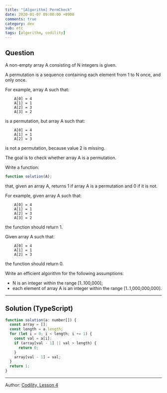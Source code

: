 ```yaml
---
title: "[Algorithm] PermCheck"
date: 2020-01-07 09:00:00 +0900
comments: true
category: dev
sub: etc
tags: [algorithm, codility]
---
```


## Question
A non-empty array A consisting of N integers is given.

A permutation is a sequence containing each element from 1 to N once, and only once.

For example, array A such that:

```
    A[0] = 4
    A[1] = 1
    A[2] = 3
    A[3] = 2
```

is a permutation, but array A such that:

```
    A[0] = 4
    A[1] = 1
    A[2] = 3
```

is not a permutation, because value 2 is missing.

The goal is to check whether array A is a permutation.

Write a function:

```js
function solution(A);
```

that, given an array A, returns 1 if array A is a permutation and 0 if it is not.

For example, given array A such that:

```
    A[0] = 4
    A[1] = 1
    A[2] = 3
    A[3] = 2
```

the function should return 1.

Given array A such that:

```
    A[0] = 4
    A[1] = 1
    A[2] = 3
```

the function should return 0.

Write an efficient algorithm for the following assumptions:

* N is an integer within the range [1..100,000];
* each element of array A is an integer within the range [1..1,000,000,000].

---

## Solution (TypeScript)

```js
function solution(a: number[]) {
  const array = [];
  const length = a.length;
  for (let i = 0; i < length; i += 1) {
    const val = a[i];
    if (array[val - 1] || val > length) {
      return 0;
    }
    array[val - 1] = val;
  }
  return 1;
}
```

---

Author: [Codility, Lesson 4](https://app.codility.com/programmers/lessons/4-counting_elements/perm_check/)